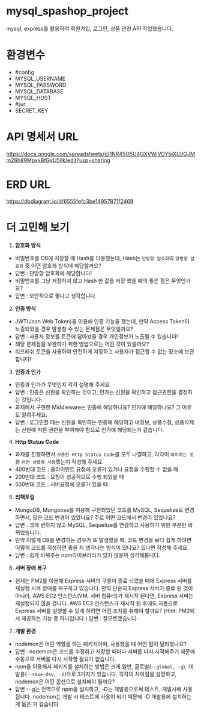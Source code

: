 # mysql_spashop_project

mysql, express를 활용하여 회원가입, 로그인, 상품 괸련 API 작업했습니다.

# 환경변수

- #config
- MYSQL_USERNAME
- MYSQL_PASSWORD
- MYSQL_DATABASE
- MYSQL_HOST
- #jwt
- SECRET_KEY

# API 명세서 URL

https://docs.google.com/spreadsheets/d/1NR45O5U4GXVWiVOYbiXLUGJMm26h89MpxxBfGvU5Ilk/edit?usp=sharing

# ERD URL

https://dbdiagram.io/d/6555fefc3be14957871f2469

# 더 고민해 보기

1. **암호화 방식**

- 비밀번호를 DB에 저장할 때 Hash를 이용했는데, Hash는 `단방향 암호화`와 `양방향 암호화` 중 어떤 암호화 방식에 해당할까요?
- 답변 : 단방향 암호화에 해당합니다!
- 비밀번호를 그냥 저장하지 않고 Hash 한 값을 저장 했을 때의 좋은 점은 무엇인가요?
- 답변 : 보안적으로 좋다고 생각합니다.

2. **인증 방식**

- JWT(Json Web Token)을 이용해 인증 기능을 했는데, 만약 Access Token이 노출되었을 경우 발생할 수 있는 문제점은 무엇일까요?
- 답변 : 사용자 정보를 토큰에 담아놨을 경우 개인정보가 노출될 수 있습니다!
- 해당 문제점을 보완하기 위한 방법으로는 어떤 것이 있을까요?
- 리프레쉬 토큰을 사용하여 안전하게 저장하고 사용자가 접근할 수 없는 장소에 보관합니다!

3. **인증과 인가**

- 인증과 인가가 무엇인지 각각 설명해 주세요.
- 답변 : 인증은 신원을 확인하는 것이고, 인가는 신원을 확인하고 접근권한을 결정하는 것입니다.
- 과제에서 구현한 Middleware는 인증에 해당하나요? 인가에 해당하나요? 그 이유도 알려주세요.
- 답변 : 로그인할 때는 신원을 확인하는 인증에 해당하고 내정보, 상품수정, 상품삭제는 신원에 따른 권한을 부여해야 함으로 인가에 해당되는거 같습니다.

4. **Http Status Code**

- 과제를 진행하면서 `사용한 Http Status Code`를 모두 나열하고, 각각이 `의미하는 것`과 `어떤 상황에 사용`했는지 작성해 주세요.
- 400번대 코드 : 클라이언트 요청에 오류가 있거나 요청을 수행할 수 없을 때
- 200번대 코드 : 요청이 성공적으로 수행 되었을 때
- 500번대 코드 : 서버요청에 오류가 있을 때

5. **리팩토링**

- MongoDB, Mongoose를 이용해 구현되었던 코드를 MySQL, Sequelize로 변경하면서, 많은 코드 변경이 있었나요? 주로 어떤 코드에서 변경이 있었나요?
- 답변 : 크게 변하지 않고 MySQL, Sequelize를 연결하고 사용하기 위한 부분만 바뀌었습니다.
- 만약 이렇게 DB를 변경하는 경우가 또 발생했을 때, 코드 변경을 보다 쉽게 하려면 어떻게 코드를 작성하면 좋을 지 생각나는 방식이 있나요? 있다면 작성해 주세요.
- 답변 : 쉽게 바꿔주는 npm라이브러리가 있지 않을까 생각해봅니다.

6. **서버 장애 복구**

- 현재는 PM2를 이용해 Express 서버의 구동이 종료 되었을 때에 Express 서버를 재실행 시켜 장애를 복구하고 있습니다. 만약 단순히 Express 서버가 종료 된 것이 아니라, AWS EC2 인스턴스(VM, 서버 컴퓨터)가 재시작 된다면, Express 서버는 재실행되지 않을 겁니다. AWS EC2 인스턴스가 재시작 된 후에도 자동으로 Express 서버를 실행할 수 있게 하려면 어떤 조치를 취해야 할까요?
  (Hint: PM2에서 제공하는 기능 중 하나입니다.) 답변 : 잘모르겠습니다..

7. **개발 환경**

- nodemon은 어떤 역할을 하는 패키지이며, 사용했을 때 어떤 점이 달라졌나요?
- 답변 : nodemon은 코드를 수정하고 저장할 때마다 서버를 다시 시작해주기 때문에 수동으로 서버를 다시 시작할 필요가 없습니다.
- npm을 이용해서 패키지를 설치하는 방법은 크게 일반, 글로벌(`--global, -g`), 개발용(`--save-dev, -D`)으로 3가지가 있습니다. 각각의 차이점을 설명하고, nodemon은 어떤 옵션으로 설치해야 될까요?
- 답변 : -g는 전역으로 npm을 설치하고, -D는 개발용으로써 테스트, 개발시에 사용됩니다. nodemon는 개발 시 테스트에 사용이 되기 때문에 -D 개발용에 설치하는게 옮은 거 같습니다.
